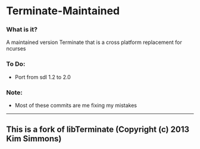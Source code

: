 # Terminate-Maintained

### What is it?
A maintained version Terminate that is a cross platform replacement for ncurses

### To Do:
 - Port from sdl 1.2 to 2.0

### Note:
 - Most of these commits are me fixing my mistakes

---
This is a fork of libTerminate (Copyright (c) 2013 Kim Simmons)
---
 
